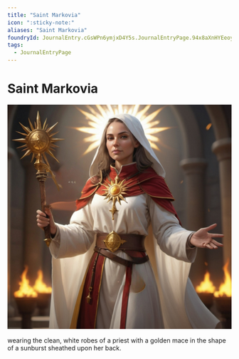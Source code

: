 ```yaml
---
title: "Saint Markovia"
icon: ":sticky-note:"
aliases: "Saint Markovia"
foundryId: JournalEntry.cGsWPn6ymjxD4Y5s.JournalEntryPage.94x8aXnHYEeoyURo
tags:
  - JournalEntryPage
---
```


# Saint Markovia
![St-Markovia](https://raw.githubusercontent.com/SkroxiousDM/SkroxiousDM/refs/heads/main/Images/St-Markovia.jpeg)

wearing the clean, white robes of a priest with a golden mace in the shape of a sunburst sheathed upon her back.